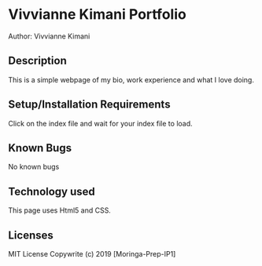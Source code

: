 # Vivvianne Kimani Portfolio

Author: Vivvianne Kimani


## Description
This is a simple webpage of my bio, work experience and what I love doing.

## Setup/Installation Requirements
Click on the index file and wait for your index file to load.

## Known Bugs
No known bugs

## Technology used
This page uses Html5 and CSS.


## Licenses
MIT License
Copywrite (c) 2019 [Moringa-Prep-IP1]
